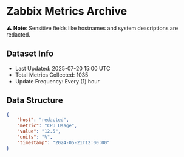 # Zabbix Metrics Archive

⚠️ **Note**: Sensitive fields like hostnames and system descriptions are redacted.

## Dataset Info
- Last Updated: 2025-07-20 15:00 UTC
- Total Metrics Collected: 1035
- Update Frequency: Every (1) hour

## Data Structure
```json
{
    "host": "redacted",
    "metric": "CPU Usage",
    "value": "12.5",
    "units": "%",
    "timestamp": "2024-05-21T12:00:00"
}
```
